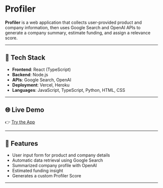 # Profiler

**Profiler** is a web application that collects user-provided product and company information, then uses Google Search and OpenAI APIs to generate a company summary, estimate funding, and assign a relevance score.

---

## 🔧 Tech Stack

- **Frontend**: React (TypeScript)
- **Backend**: Node.js
- **APIs**: Google Search, OpenAI
- **Deployment**: Vercel, Heroku
- **Languages**: JavaScript, TypeScript, Python, HTML, CSS

---

## 🌐 Live Demo

👉 [Try the App](https://profiler-1b6h3n1m5-ritrot2468s-projects.vercel.app/)

---

## 🧠 Features

- User input form for product and company details
- Automatic data retrieval using Google Search
- Summarized company profile with OpenAI
- Estimated funding insight
- Generates a custom Profiler Score

---
